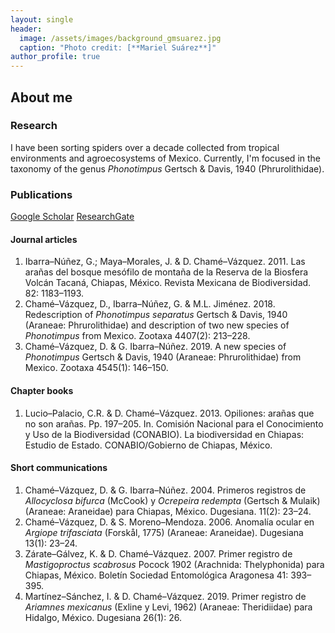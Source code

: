 ```yaml
---
layout: single
header:
  image: /assets/images/background_gmsuarez.jpg
  caption: "Photo credit: [**Mariel Suárez**]"
author_profile: true
---
```


## About me

### Research
I have been sorting spiders over a decade collected from tropical environments and agroecosystems of Mexico.
Currently, I'm focused in the taxonomy of the genus *Phonotimpus* Gertsch & Davis, 1940 (Phrurolithidae).

### Publications
<a href="https://scholar.google.com/citations?hl=es&user=-yv0vf0AAAAJ" class="btn btn--info">Google Scholar</a>
<a href="https://www.researchgate.net/profile/David_Chame-Vazquez/publications" class="btn btn--success">ResearchGate</a>
#### Journal articles
1.	Ibarra–Núñez, G.; Maya–Morales, J. & D. Chamé–Vázquez. 2011. Las arañas del bosque mesófilo de montaña de la Reserva de la Biosfera Volcán Tacaná, Chiapas, México. Revista Mexicana de Biodiversidad. 82: 1183–1193.
2.	Chamé–Vázquez, D., Ibarra–Núñez, G. & M.L. Jiménez. 2018. Redescription of *Phonotimpus separatus* Gertsch & Davis, 1940 (Araneae: Phrurolithidae) and description of two new species of *Phonotimpus* from Mexico. Zootaxa 4407(2): 213–228. 
3.	Chamé–Vázquez, D. & G. Ibarra–Núñez. 2019. A new species of *Phonotimpus* Gertsch & Davis, 1940 (Araneae: Phrurolithidae) from Mexico. Zootaxa 4545(1): 146–150.

#### Chapter books
1.	Lucio–Palacio, C.R. & D. Chamé–Vázquez. 2013. Opiliones: arañas que no son arañas. Pp. 197–205. In. Comisión Nacional para el Conocimiento y Uso de la Biodiversidad (CONABIO). La biodiversidad en Chiapas: Estudio de Estado. CONABIO/Gobierno de Chiapas, México.

#### Short communications
1.	Chamé–Vázquez, D. & G. Ibarra–Núñez. 2004. Primeros registros de *Allocyclosa bifurca* (McCook) y *Ocrepeira redempta* (Gertsch & Mulaik) (Araneae: Araneidae) para Chiapas, México. Dugesiana. 11(2): 23–24.
2.	Chamé–Vázquez, D. & S. Moreno–Mendoza. 2006. Anomalía ocular en *Argiope trifasciata* (Forskål, 1775) (Araneae: Araneidae). Dugesiana 13(1): 23–24.
3.	Zárate–Gálvez, K. & D. Chamé–Vázquez. 2007. Primer registro de *Mastigoproctus scabrosus* Pocock 1902 (Arachnida: Thelyphonida) para Chiapas, México. Boletín Sociedad Entomológica Aragonesa 41: 393–395.
4.	Martínez–Sánchez, I. & D. Chamé–Vázquez. 2019. Primer registro de *Ariamnes mexicanus* (Exline y Levi, 1962) (Araneae: Theridiidae) para Hidalgo, México. Dugesiana 26(1): 26.


